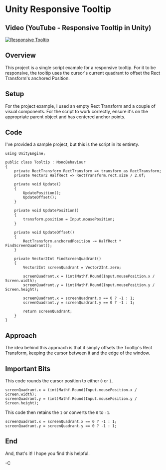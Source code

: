 # Unity Responsive Tooltip

## Video (YouTube - Responsive Tooltip in Unity)
[![Responsive Tooltip](https://img.youtube.com/vi/00mWvSpmFKg/0.jpg)](https://www.youtube.com/watch?v=00mWvSpmFKg)

## Overview

This project is a single script example for a responsive tooltip. For it to be responsive, the tooltip uses the cursor's current quadrant to offset the Rect Transform's anchored Position.

## Setup

For the project example, I used an empty Rect Transform and a couple of visual components. For the script to work correctly, ensure it's on the appropriate parent object and has centered anchor points.

## Code
I've provided a sample project, but this is the script in its entirety.

```
using UnityEngine;

public class Tooltip : MonoBehaviour
{
    private RectTransform RectTransform => transform as RectTransform;
    private Vector2 HalfRect => RectTransform.rect.size / 2.0f;

    private void Update()
    {
        UpdatePosition();
        UpdateOffset();
    }

    private void UpdatePosition()
    {
        transform.position = Input.mousePosition;
    }

    private void UpdateOffset()
    {
        RectTransform.anchoredPosition -= HalfRect * FindScreenQuadrant();
    }

    private Vector2Int FindScreenQuadrant()
    {
        Vector2Int screenQuadrant = Vector2Int.zero;

        screenQuadrant.x = (int)Mathf.Round(Input.mousePosition.x / Screen.width);
        screenQuadrant.y = (int)Mathf.Round(Input.mousePosition.y / Screen.height);

        screenQuadrant.x = screenQuadrant.x == 0 ? -1 : 1;
        screenQuadrant.y = screenQuadrant.y == 0 ? -1 : 1;

        return screenQuadrant;
    }
}
```

## Approach

The idea behind this approach is that it simply offsets the Tooltip's Rect Transform, keeping the cursor between it and the edge of the window.

## Important Bits

This code rounds the cursor position to either `0` or `1`.
```
screenQuadrant.x = (int)Mathf.Round(Input.mousePosition.x / Screen.width);
screenQuadrant.y = (int)Mathf.Round(Input.mousePosition.y / Screen.height);
```

This code then retains the `1` or converts the `0` to `-1`.
```
screenQuadrant.x = screenQuadrant.x == 0 ? -1 : 1;
screenQuadrant.y = screenQuadrant.y == 0 ? -1 : 1;
```

## End
And, that's it! I hope you find this helpful.

-C

